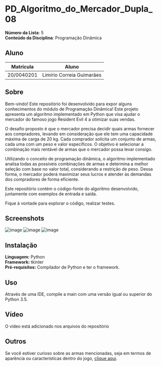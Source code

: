 # PD_Algoritmo_do_Mercador_Dupla_08
**Número da Lista**: 5<br>
**Conteúdo da Disciplina**: Programação Dinâmica<br>

## **Aluno**
|Matrícula | Aluno |
| -- | -- |
| 20/0040201  |  Limírio Correia Guimarães |

## **Sobre**
Bem-vindo! Este repositório foi desenvolvido para expor alguns conhecimentos do módulo de Programação Dinâmica! Este projeto apresenta um algoritmo implementado em Python que visa ajudar o mercador do famoso jogo Resident Evil 4 a otimizar suas vendas.

O desafio proposto é que o mercador precisa decidir quais armas fornecer aos compradores, levando em consideração que ele tem uma capacidade máxima de carga de 20 kg. Cada comprador solicita um conjunto de armas, cada uma com um peso e valor específicos. O objetivo é selecionar a combinação mais rentável de armas que o mercador possa levar consigo.

Utilizando o conceito de programação dinâmica, o algoritmo implementado analisa todas as possíveis combinações de armas e determina a melhor seleção com base no valor total, considerando a restrição de peso. Dessa forma, o mercador poderá maximizar seus lucros e atender às demandas dos compradores de forma eficiente.

Este repositório contém o código-fonte do algoritmo desenvolvido, juntamente com exemplos de entrada e saída.

Fique à vontade para explorar o código, realizar testes.

## **Screenshots**
![image](https://github.com/projeto-de-algoritmos/PD_Algoritmo_do_Mercador_Dupla_08/assets/80782534/d2992281-2b3a-4342-ac77-e4192c03ced8)
![image](https://github.com/projeto-de-algoritmos/PD_Algoritmo_do_Mercador_Dupla_08/assets/80782534/674620d1-5f4f-44fd-82be-86d82ef63c34)
![image](https://github.com/projeto-de-algoritmos/PD_Algoritmo_do_Mercador_Dupla_08/assets/80782534/a7c9986d-4d00-48ce-a193-c78948d3f783)

## Instalação 
**Linguagem:** Python<br>
**Framework:** tkinter<br>
**Pré-requisitos:** Compilador de Python e ter o framework.

## Uso
Através de uma IDE, compile a main com uma versão igual ou superior do Python 3.5.

## Vídeo
O vídeo está adicionado nos arquivos do repositório

## Outros 
Se você estiver curioso sobre as armas mencionadas, seja em termos de aparência ou características dentro do jogo, [clique aqui](https://meups.com.br/especiais/guia-todas-as-armas-de-resident-evil-4/).
